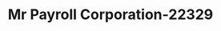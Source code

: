 ---
f_zip-code: 76102
f_state-code: TX
title: Mr Payroll Corporation-22329
f_phone: 817-335-1100
f_city-only: Worth
f_address: 1600 W 7Th Street Fort Worth
f_location-unique-id: '22329'
slug: mr-payroll-corporation-22329
updated-on: '2024-05-30T13:46:58.046Z'
created-on: '2024-05-30T13:36:59.803Z'
published-on: '2024-05-30T13:54:32.469Z'
f_city-state: cms/city/worth-tx.md
f_company: cms/company/mr-payroll-corporation.md
f_state: cms/state/texas.md
layout: '[payday-loan].html'
tags: payday-loan
---